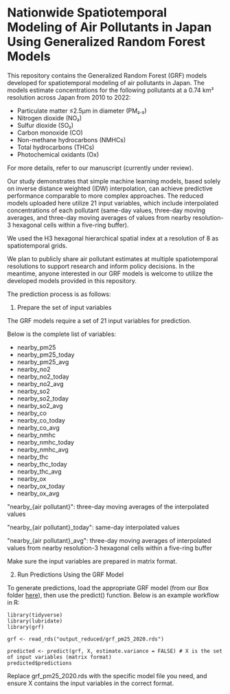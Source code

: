 # Nationwide Spatiotemporal Modeling of Air Pollutants in Japan Using Generalized Random Forest Models

This repository contains the Generalized Random Forest (GRF) models developed for spatiotemporal modeling of air pollutants in Japan. The models estimate concentrations for the following pollutants at a 0.74 km² resolution across Japan from 2010 to 2022:

* Particulate matter ≤2.5μm in diameter (PM₂.₅)
* Nitrogen dioxide (NO₂)
* Sulfur dioxide (SO₂)
* Carbon monoxide (CO)
* Non-methane hydrocarbons (NMHCs)
* Total hydrocarbons (THCs)
* Photochemical oxidants (Ox)

For more details, refer to our manuscript (currently under review).

Our study demonstrates that simple machine learning models, based solely on inverse distance weighted (IDW) interpolation, can achieve predictive performance comparable to more complex approaches. The reduced models uploaded here utilize 21 input variables, which include interpolated concentrations of each pollutant (same-day values, three-day moving averages, and three-day moving averages of values from nearby resolution-3 hexagonal cells within a five-ring buffer).

We used the H3 hexagonal hierarchical spatial index at a resolution of 8 as spatiotemporal grids.

We plan to publicly share air pollutant estimates at multiple spatiotemporal resolutions to support research and inform policy decisions. In the meantime, anyone interested in our GRF models is welcome to utilize the developed models provided in this repository.

The prediction process is as follows:

1. Prepare the set of input variables

The GRF models require a set of 21 input variables for prediction. 

Below is the complete list of variables:

* nearby_pm25
* nearby_pm25_today
* nearby_pm25_avg
* nearby_no2
* nearby_no2_today
* nearby_no2_avg
* nearby_so2
* nearby_so2_today
* nearby_so2_avg
* nearby_co
* nearby_co_today
* nearby_co_avg
* nearby_nmhc
* nearby_nmhc_today
* nearby_nmhc_avg
* nearby_thc
* nearby_thc_today
* nearby_thc_avg
* nearby_ox
* nearby_ox_today
* nearby_ox_avg

"nearby_{air pollutant}": three-day moving averages of the interpolated values
  
"nearby_{air pollutant}_today": same-day interpolated values

"nearby_{air pollutant}_avg": three-day moving averages of interpolated values from nearby resolution-3 hexagonal cells within a five-ring buffer

Make sure the input variables are prepared in matrix format.
  
2. Run Predictions Using the GRF Model

To generate predictions, load the appropriate GRF model (from our Box folder [here](https://vanderbilt.box.com/s/g6nn64e39tphqsfsqbi0m8kl49kozhxz)), then use the predict() function. Below is an example workflow in R:

```
library(tidyverse)
library(lubridate)
library(grf)

grf <- read_rds("output_reduced/grf_pm25_2020.rds")

predicted <- predict(grf, X, estimate.variance = FALSE) # X is the set of input variables (matrix format)
predicted$predictions
```

Replace grf_pm25_2020.rds with the specific model file you need, and ensure X contains the input variables in the correct format.
